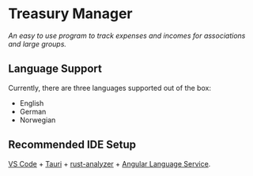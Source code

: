 # Treasury Manager
*An easy to use program to track expenses and incomes for associations and large groups.*

## Language Support
Currently, there are three languages supported out of the box:
* English
* German
* Norwegian

## Recommended IDE Setup

[VS Code](https://code.visualstudio.com/) + [Tauri](https://marketplace.visualstudio.com/items?itemName=tauri-apps.tauri-vscode) + [rust-analyzer](https://marketplace.visualstudio.com/items?itemName=rust-lang.rust-analyzer) + [Angular Language Service](https://marketplace.visualstudio.com/items?itemName=Angular.ng-template).
